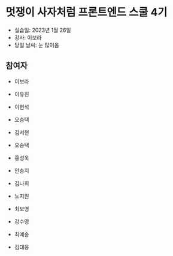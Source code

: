 # 멋쟁이 사자처럼 프론트엔드 스쿨 4기

- 실습일: 2023년 1월 26일
- 강사: 이보라
- 당일 날씨: 눈 많이옴

## 참여자

- 이보라

- 이유진

- 이현석


- 오승택

- 김서현

- 오승택

- 홍성욱

- 안승지

- 김나희
- 노지원
- 최보영

- 강수영

- 최예송

- 김대웅
